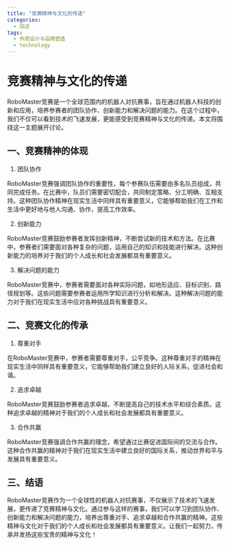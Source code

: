 ```yaml
---  
title: "竞赛精神与文化的传递"  
categories:  
  - 综述  
tags: 
  - 外观设计与品牌塑造 
  - technology  
---  
```


# 竞赛精神与文化的传递

RoboMaster竞赛是一个全球范围内的机器人对抗赛事，旨在通过机器人科技的创新和应用，培养参赛者的团队协作、创新能力和解决问题的能力。在这个过程中，我们不仅可以看到技术的飞速发展，更能感受到竞赛精神与文化的传递。本文将围绕这一主题展开讨论。

## 一、竞赛精神的体现

1. 团队协作

RoboMaster竞赛强调团队协作的重要性，每个参赛队伍需要由多名队员组成，共同完成任务。在比赛中，队员们需要密切配合，共同制定策略、分工明确、互相支持。这种团队协作精神在现实生活中同样具有重要意义，它能够帮助我们在工作和生活中更好地与他人沟通、协作，提高工作效率。

2. 创新能力

RoboMaster竞赛鼓励参赛者发挥创新精神，不断尝试新的技术和方法。在比赛中，参赛者们需要面对各种复杂的问题，运用自己的知识和技能进行解决。这种创新能力的培养对于我们的个人成长和社会发展都具有重要意义。

3. 解决问题的能力

RoboMaster竞赛中，参赛者需要面对各种实际问题，如地形适应、目标识别、路径规划等。这些问题需要参赛者运用所学知识进行分析和解决。这种解决问题的能力对于我们在现实生活中应对各种挑战具有重要意义。

## 二、竞赛文化的传承

1. 尊重对手

在RoboMaster竞赛中，参赛者需要尊重对手，公平竞争。这种尊重对手的精神在现实生活中同样具有重要意义，它能够帮助我们建立良好的人际关系，促进社会和谐。

2. 追求卓越

RoboMaster竞赛鼓励参赛者追求卓越，不断提高自己的技术水平和综合素质。这种追求卓越的精神对于我们的个人成长和社会发展都具有重要意义。

3. 合作共赢

RoboMaster竞赛强调合作共赢的理念，希望通过比赛促进国际间的交流与合作。这种合作共赢的精神对于我们在现实生活中建立良好的国际关系，推动世界和平与发展具有重要意义。

## 三、结语

RoboMaster竞赛作为一个全球性的机器人对抗赛事，不仅展示了技术的飞速发展，更传递了竞赛精神与文化。通过参与这样的赛事，我们可以学习到团队协作、创新能力和解决问题的能力，培养出尊重对手、追求卓越和合作共赢的精神。这些精神与文化对于我们的个人成长和社会发展都具有重要意义。让我们一起努力，传承并发扬这些宝贵的精神与文化！ 

